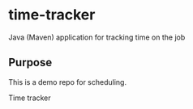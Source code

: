 # time-tracker
Java (Maven) application for tracking time on the job

## Purpose

This is a demo repo for scheduling.

Time tracker
